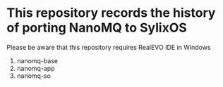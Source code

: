 # This repository records the history of porting NanoMQ to SylixOS

Please be aware that this repository requires RealEVO IDE in Windows

1. nanomq-base
2. nanomq-app
3. nanomq-so
